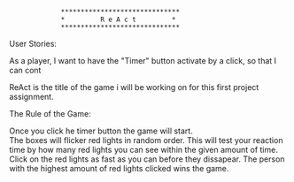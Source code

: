 

                 
                 ******************************
                 *         R e A c t         *
                 ******************************


User Stories:

As a player, I want to have the "Timer" button activate by a click,
so that I can cont



ReAct is the title of the game i will be working on for this
first project assignment.

The Rule of the Game:

Once you click he timer button the game will start.  
The boxes will flicker red lights in random order. 
This will test your reaction time by how many red lights you can see
within the given amount of time.
Click on the red lights as fast as you can before 
they dissapear.  The person with the highest amount of red lights clicked
wins the game.

